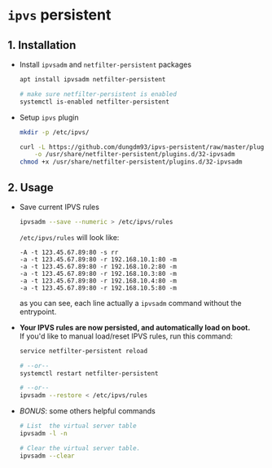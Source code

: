 `ipvs` persistent
=================

## 1. Installation
* Install `ipvsadm` and `netfilter-persistent` packages
    ```bash
    apt install ipvsadm netfilter-persistent

    # make sure netfilter-persistent is enabled
    systemctl is-enabled netfilter-persistent
    ```

* Setup `ipvs` plugin
    ```bash
    mkdir -p /etc/ipvs/

    curl -L https://github.com/dungdm93/ipvs-persistent/raw/master/plugins.d/32-ipvsadm \
        -o /usr/share/netfilter-persistent/plugins.d/32-ipvsadm
    chmod +x /usr/share/netfilter-persistent/plugins.d/32-ipvsadm
    ```

## 2. Usage
* Save current IPVS rules
    ```bash
    ipvsadm --save --numeric > /etc/ipvs/rules
    ```

    `/etc/ipvs/rules` will look like:
    ```
    -A -t 123.45.67.89:80 -s rr
    -a -t 123.45.67.89:80 -r 192.168.10.1:80 -m
    -a -t 123.45.67.89:80 -r 192.168.10.2:80 -m
    -a -t 123.45.67.89:80 -r 192.168.10.3:80 -m
    -a -t 123.45.67.89:80 -r 192.168.10.4:80 -m
    -a -t 123.45.67.89:80 -r 192.168.10.5:80 -m
    ```
    as you can see, each line actually a `ipvsadm` command without the entrypoint.

* **Your IPVS rules are now persisted, and automatically load on boot.**  
If you'd like to manual load/reset IPVS rules, run this command:
    ```bash
    service netfilter-persistent reload

    # --or--
    systemctl restart netfilter-persistent

    # --or--
    ipvsadm --restore < /etc/ipvs/rules
    ```

* *BONUS*: some others helpful commands
    ```bash
    # List  the virtual server table
    ipvsadm -l -n

    # Clear the virtual server table.
    ipvsadm --clear
    ```
